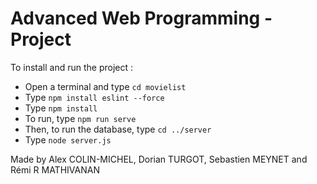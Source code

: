 # Advanced Web Programming - Project

To install and run the project :
  - Open a terminal and type `cd movielist`
  - Type `npm install eslint --force`
  - Type `npm install`
  - To run, type `npm run serve`
  - Then, to run the database, type `cd ../server`
  - Type `node server.js`
 
Made by Alex COLIN-MICHEL, Dorian TURGOT, Sebastien MEYNET and Rémi R MATHIVANAN 
